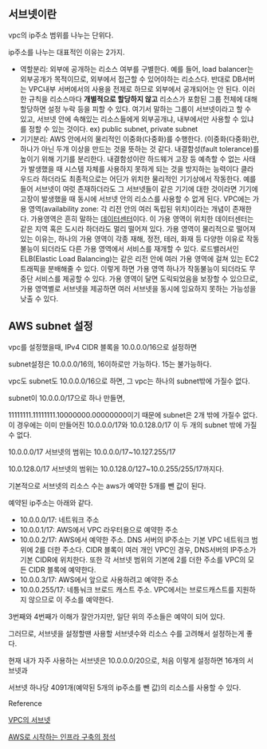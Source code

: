 ## 서브넷이란

vpc의 ip주소 범위를 나누는 단위다.

ip주소를 나누는 대표적인 이유는 2가지.

- 역할분리: 외부에 공개하는 리소스 여부를 구별한다.
  예를 들어, load balancer는 외부공개가 목적이므로, 외부에서 접근할 수 있어야하는 리소스다.
  반대로 DB서버는 VPC내부 서버에서의 사용을 전제로 하므로 외부에서 공개되어는 안 된다.
  이러한 규칙을 리소스마다 **개별적으로 할당하지 않고** 리소스가 포함된 그룹 전체에 대해 할당하면 설정 누락 등을 피할 수 있다.
  여기서 말하는 그룹이 서브넷이라고 할 수 있고, 서브넷 안에 속해있는 리소스들에게 외부공개냐, 내부에서만 사용할 수 있냐를 정할 수 있는 것이다. ex) public subnet, private subnet
- 기기분리: AWS 안에서의 물리적인 이중화(다중화)를 수행한다.
  (이중화(다중화)란, 하나가 아닌 두개 이상을 만드는 것을 뜻하는 것 같다.
  내결함성(fault tolerance)를 높이기 위해 기기를 분리한다.
  내결함성이란 하드웨거 고장 등 예측할 수 없는 사태가 발생했을 때 시스템 자체를 사용하지 못하게 되는 것을 방지하는 능력이다
  클라우드라 하더라도 최종적으로는 어딘가 위치한 물리적인 기기상에서 작동한다.
  예를 들어 서브넷이 여럿 존재하더라도 그 서브넷들이 같은 기기에 대한 것이라면 기기에 고장이 발생했을 때 동시에 서브넷 안의 리소스를 사용할 수 없게 된다.
  VPC에는 가용 영역(availability zone: 각 리전 안의 여러 독립된 위치)이라는 개념이 존재한다.
  가용영역은 흔히 말하는 [데이터센터](http://pyrasis.com/book/TheArtOfAmazonWebServices/Chapter02/02)이다.
  이 가용 영역이 위치한 데이터센터는 같은 지역 혹은 도시라 하더라도 멀리 떨어져 있다.
  가용 영역이 물리적으로 떨어져 있는 이유는, 하나의
  가용 영역이 각종 재해, 정전, 테러, 화재 등 다양한 이유로 작동불능이 되더라도 다른 가용 영역에서 서비스를 재개할 수 있다.
  로드밸러서인 ELB(Elastic Load Balancing)는 같은 리전 안에 여러 가용 영역에 걸쳐 있는 EC2 트래픽을 분배해줄 수 있다. 이렇게 하면 가용 영역 하나가 작동불능이 되더라도 무중단 서비스를 제공할 수 있다.
  가용 영역이 달면 도릭되었음을 보장할 수 있으므로, 가용 영역별로 서브넷을 제공하면 여러 서브넷을 동시에 잉요하지 못하는 가능성을 낮출 수 있다.

## AWS subnet 설정

vpc를 설정했을때, IPv4 CIDR 블록을 10.0.0.0/16으로 설정하면

subnet설정은 10.0.0.0/16의, 16이하로만 가능하다. 15는 불가능하다.

vpc도 subnet도 10.0.0.0/16으로 하면, 그 vpc는 하나의 subnet밖에 가질수 없다.

subnet이 10.0.0.0/17으로 하나 만들면,

11111111.11111111.10000000.00000000이기 때문에 subnet은 2개 밖에 가질수 없다. 이 경우에는 이미 만들어진 10.0.0.0/17와 10.0.128.0/17 이 두 개의 subnet 밖에 가질 수 없다.

10.0.0.0/17 서브넷의 범위는 10.0.0.0/17~10.127.255/17

10.0.128.0/17 서브넷의 범위는 10.0.128.0/127~10.0.255/255/17까지다.

기본적으로 서브넷의 리소스 수는 aws가 예약한 5개를 뺀 값이 된다.

예약된 ip주소는 아래와 같다.

- 10.0.0.0/17: 네트워크 주소
- 10.0.0.1/17: AWS에서 VPC 라우터용으로 예약한 주소
- 10.0.0.2/17: AWS에서 예약한 주소. DNS 서버의 IP주소는 기본 VPC 네트워크 범위에 2를 더한 주소다. CIDR 블록이 여러 개인 VPC인 경우, DNS서버의 IP주소가 기본 CIDR에 위치한다.
  또한 각 서브넷 범위의 기본에 2를 더한 주소를 VPC의 모든 CIDR 블록에 예약한다.
- 10.0.0.3/17: AWS에서 앞으로 사용하려고 예약한 주소
- 10.0.0.255/17: 네틍눠크 브로드 캐스트 주소. VPC에서는 브로드캐스트를 지원하지 않으므로 이 주소를 예약한다.

3번째와 4번째가 이해가 잘안가지만, 일단 위의 주소들은 예약이 되어 있다.

그러므로, 서브넷을 설정할땐 사용할 서브넷수와 리소스 수를 고려해서 설정하는게 좋다.

현재 내가 자주 사용하는 서브넷은 10.0.0.0/20으로, 처음 이렇게 설정하면 16개의 서브넷과

서브넷 하나당 4091개(예약된 5개의 ip주소를 뺀 값)의 리소스를 사용할 수 있다.

Reference

[VPC의 서브넷](https://docs.aws.amazon.com/ko_kr/vpc/latest/userguide/configure-subnets.html)

[AWS로 시작하는 인프라 구축의 정석](https://www.aladin.co.kr/shop/wproduct.aspx?ItemId=295374875)
